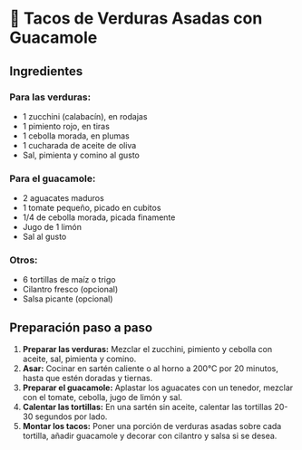 # 🌮 Tacos de Verduras Asadas con Guacamole

## Ingredientes

### Para las verduras:
- 1 zucchini (calabacín), en rodajas
- 1 pimiento rojo, en tiras
- 1 cebolla morada, en plumas
- 1 cucharada de aceite de oliva
- Sal, pimienta y comino al gusto

### Para el guacamole:
- 2 aguacates maduros
- 1 tomate pequeño, picado en cubitos
- 1/4 de cebolla morada, picada finamente
- Jugo de 1 limón
- Sal al gusto

### Otros:
- 6 tortillas de maíz o trigo
- Cilantro fresco (opcional)
- Salsa picante (opcional)


## Preparación paso a paso

1. **Preparar las verduras:** Mezclar el zucchini, pimiento y cebolla con aceite, sal, pimienta y comino.  
2. **Asar:** Cocinar en sartén caliente o al horno a 200°C por 20 minutos, hasta que estén doradas y tiernas.  
3. **Preparar el guacamole:** Aplastar los aguacates con un tenedor, mezclar con el tomate, cebolla, jugo de limón y sal.  
4. **Calentar las tortillas:** En una sartén sin aceite, calentar las tortillas 20-30 segundos por lado.  
5. **Montar los tacos:** Poner una porción de verduras asadas sobre cada tortilla, añadir guacamole y decorar con cilantro y salsa si se desea.  
